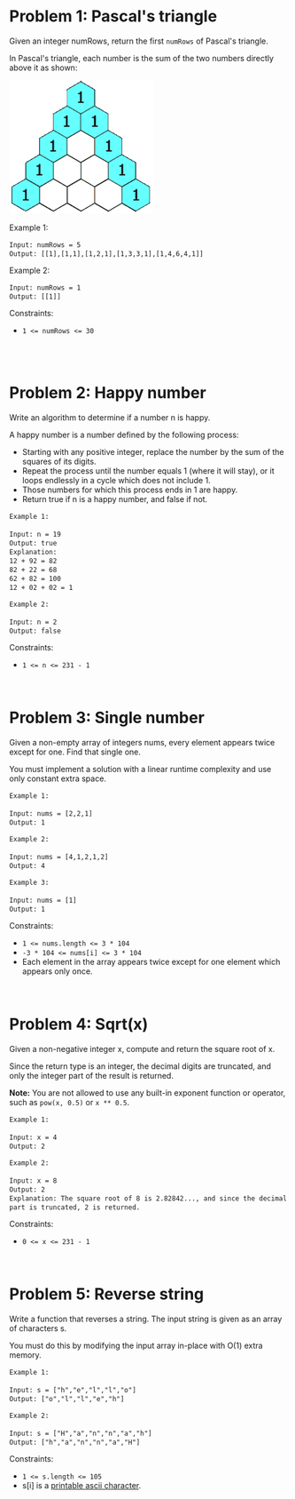 # Problem 1: Pascal's triangle

Given an integer numRows, return the first `numRows` of Pascal's triangle.

In Pascal's triangle, each number is the sum of the two numbers directly above it as shown:

![assets/PascalTriangle.gif](https://github.com/0xd1r/Hacktoberfest22/blob/bd49abfbaca181d92601aa9e6ea6fa2440a8d761/assets/PascalTriangle.gif)

Example 1:

```
Input: numRows = 5
Output: [[1],[1,1],[1,2,1],[1,3,3,1],[1,4,6,4,1]]
```

Example 2:

```
Input: numRows = 1
Output: [[1]]
```

Constraints:

- `1 <= numRows <= 30`
<br>
<br>


# Problem 2: Happy number

Write an algorithm to determine if a number n is happy.

A happy number is a number defined by the following process:

- Starting with any positive integer, replace the number by the sum of the squares of its digits.
- Repeat the process until the number equals 1 (where it will stay), or it loops endlessly in a cycle which does not include 1.
- Those numbers for which this process ends in 1 are happy.
- Return true if n is a happy number, and false if not. 

```
Example 1:

Input: n = 19
Output: true
Explanation:
12 + 92 = 82
82 + 22 = 68
62 + 82 = 100
12 + 02 + 02 = 1
```

```
Example 2:

Input: n = 2
Output: false
```
 

Constraints:

- `1 <= n <= 231 - 1`

<br>

# Problem 3: Single number

Given a non-empty array of integers nums, every element appears twice except for one. Find that single one.

You must implement a solution with a linear runtime complexity and use only constant extra space.

```
Example 1:

Input: nums = [2,2,1]
Output: 1
```
```
Example 2:

Input: nums = [4,1,2,1,2]
Output: 4
```
```
Example 3:

Input: nums = [1]
Output: 1
```
 
Constraints:

- `1 <= nums.length <= 3 * 104`
- `-3 * 104 <= nums[i] <= 3 * 104`
- Each element in the array appears twice except for one element which appears only once.
<br>

# Problem 4: Sqrt(x)

Given a non-negative integer x, compute and return the square root of x.

Since the return type is an integer, the decimal digits are truncated, and only the integer part of the result is returned.

**Note:** You are not allowed to use any built-in exponent function or operator, such as `pow(x, 0.5)` or `x ** 0.5`.

```
Example 1:

Input: x = 4
Output: 2
```
```
Example 2:

Input: x = 8
Output: 2
Explanation: The square root of 8 is 2.82842..., and since the decimal part is truncated, 2 is returned.
```
 

Constraints:

- `0 <= x <= 231 - 1`
<br>

# Problem 5: Reverse string

Write a function that reverses a string. The input string is given as an array of characters s.

You must do this by modifying the input array in-place with O(1) extra memory.

 
```
Example 1:

Input: s = ["h","e","l","l","o"]
Output: ["o","l","l","e","h"]
```

```
Example 2:

Input: s = ["H","a","n","n","a","h"]
Output: ["h","a","n","n","a","H"]
```
 

Constraints:

- `1 <= s.length <= 105`
- s[i] is a [printable ascii character](https://en.wikipedia.org/wiki/ASCII#Printable_characters).
